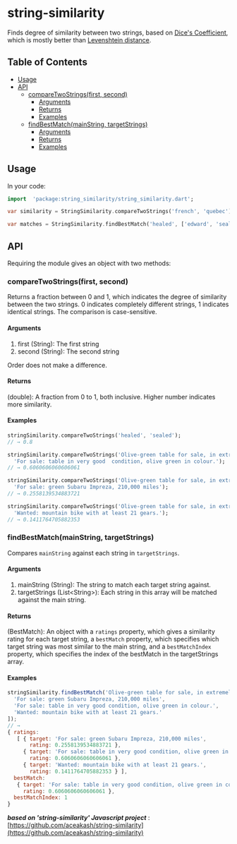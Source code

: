 # string-similarity

Finds degree of similarity between two strings, based on [Dice's Coefficient](https://en.wikipedia.org/wiki/S%C3%B8rensen%E2%80%93Dice_coefficient), which is mostly better than [Levenshtein distance](https://en.wikipedia.org/wiki/Levenshtein_distance).

## Table of Contents

- [Usage](#usage)
- [API](#api)
  - [compareTwoStrings(first, second)](#comparetwostringsfirst-second)
    - [Arguments](#arguments)
    - [Returns](#returns)
    - [Examples](#examples)
  - [findBestMatch(mainString, targetStrings)](#findbestmatchmainstring-targetstrings)
    - [Arguments](#arguments-1)
    - [Returns](#returns-1)
    - [Examples](#examples-1)

## Usage

In your code:

```dart
import  'package:string_similarity/string_similarity.dart';

var similarity = StringSimilarity.compareTwoStrings('french', 'quebec');

var matches = StringSimilarity.findBestMatch('healed', ['edward', 'sealed', 'theatre']);
```

## API

Requiring the module gives an object with two methods:

### compareTwoStrings(first, second)

Returns a fraction between 0 and 1, which indicates the degree of similarity between the two strings. 0 indicates completely different strings, 1 indicates identical strings. The comparison is case-sensitive.

#### Arguments

1. first (String): The first string
2. second (String): The second string

Order does not make a difference.

#### Returns

(double): A fraction from 0 to 1, both inclusive. Higher number indicates more similarity.

#### Examples

```dart
stringSimilarity.compareTwoStrings('healed', 'sealed');
// → 0.8

stringSimilarity.compareTwoStrings('Olive-green table for sale, in extremely good condition.',
  'For sale: table in very good  condition, olive green in colour.');
// → 0.6060606060606061

stringSimilarity.compareTwoStrings('Olive-green table for sale, in extremely good condition.',
  'For sale: green Subaru Impreza, 210,000 miles');
// → 0.2558139534883721

stringSimilarity.compareTwoStrings('Olive-green table for sale, in extremely good condition.',
  'Wanted: mountain bike with at least 21 gears.');
// → 0.1411764705882353
```

### findBestMatch(mainString, targetStrings)

Compares `mainString` against each string in `targetStrings`.

#### Arguments

1. mainString (String): The string to match each target string against.
2. targetStrings (List\<String\>): Each string in this array will be matched against the main string.

#### Returns

(BestMatch): An object with a `ratings` property, which gives a similarity rating for each target string, a `bestMatch` property, which specifies which target string was most similar to the main string, and a `bestMatchIndex` property, which specifies the index of the bestMatch in the targetStrings array.

#### Examples

```javascript
stringSimilarity.findBestMatch('Olive-green table for sale, in extremely good condition.', [
  'For sale: green Subaru Impreza, 210,000 miles',
  'For sale: table in very good condition, olive green in colour.',
  'Wanted: mountain bike with at least 21 gears.'
]);
// →
{ ratings:
   [ { target: 'For sale: green Subaru Impreza, 210,000 miles',
       rating: 0.2558139534883721 },
     { target: 'For sale: table in very good condition, olive green in colour.',
       rating: 0.6060606060606061 },
     { target: 'Wanted: mountain bike with at least 21 gears.',
       rating: 0.1411764705882353 } ],
  bestMatch:
   { target: 'For sale: table in very good condition, olive green in colour.',
     rating: 0.6060606060606061 },
  bestMatchIndex: 1
}
```

**_based on 'string-similarity' Javascript project_** : [https://github.com/aceakash/string-similarity](https://github.com/aceakash/string-similarity)
